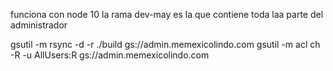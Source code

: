 funciona con node 10 
la rama dev-may es la que contiene toda laa parte del administrador 


gsutil -m rsync -d -r ./build gs://admin.memexicolindo.com
gsutil -m acl ch -R -u AllUsers:R gs://admin.memexicolindo.com
